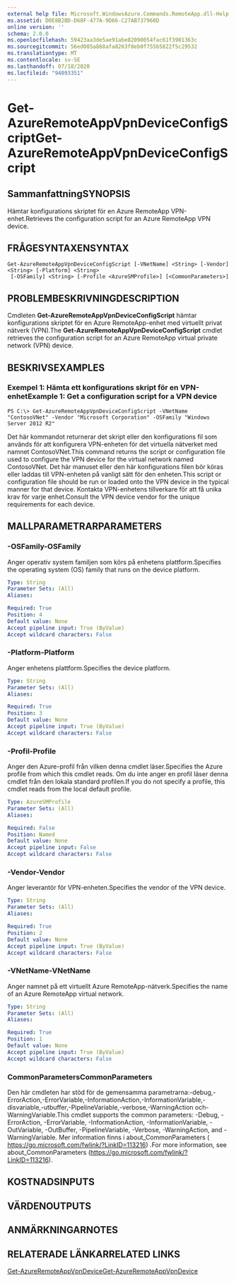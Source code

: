 ```yaml
---
external help file: Microsoft.WindowsAzure.Commands.RemoteApp.dll-Help.xml
ms.assetid: D0E8B2BD-D68F-477A-9D66-C27AB737960D
online version: ''
schema: 2.0.0
ms.openlocfilehash: 59423aa3de5ae91abe82090054fac61f3901363c
ms.sourcegitcommit: 56ed085a868afa8263f8eb0f755b5822f5c29532
ms.translationtype: MT
ms.contentlocale: sv-SE
ms.lasthandoff: 07/18/2020
ms.locfileid: "94093351"
---
```

# <span data-ttu-id="b8beb-101">Get-AzureRemoteAppVpnDeviceConfigScript</span><span class="sxs-lookup"><span data-stu-id="b8beb-101">Get-AzureRemoteAppVpnDeviceConfigScript</span></span>

## <span data-ttu-id="b8beb-102">Sammanfattning</span><span class="sxs-lookup"><span data-stu-id="b8beb-102">SYNOPSIS</span></span>
<span data-ttu-id="b8beb-103">Hämtar konfigurations skriptet för en Azure RemoteApp VPN-enhet.</span><span class="sxs-lookup"><span data-stu-id="b8beb-103">Retrieves the configuration script for an Azure RemoteApp VPN device.</span></span>

## <span data-ttu-id="b8beb-104">FRÅGESYNTAXEN</span><span class="sxs-lookup"><span data-stu-id="b8beb-104">SYNTAX</span></span>

```
Get-AzureRemoteAppVpnDeviceConfigScript [-VNetName] <String> [-Vendor] <String> [-Platform] <String>
 [-OSFamily] <String> [-Profile <AzureSMProfile>] [<CommonParameters>]
```

## <span data-ttu-id="b8beb-105">PROBLEMBESKRIVNING</span><span class="sxs-lookup"><span data-stu-id="b8beb-105">DESCRIPTION</span></span>
<span data-ttu-id="b8beb-106">Cmdleten **Get-AzureRemoteAppVpnDeviceConfigScript** hämtar konfigurations skriptet för en Azure RemoteApp-enhet med virtuellt privat nätverk (VPN).</span><span class="sxs-lookup"><span data-stu-id="b8beb-106">The **Get-AzureRemoteAppVpnDeviceConfigScript** cmdlet retrieves the configuration script for an Azure RemoteApp virtual private network (VPN) device.</span></span>

## <span data-ttu-id="b8beb-107">BESKRIVS</span><span class="sxs-lookup"><span data-stu-id="b8beb-107">EXAMPLES</span></span>

### <span data-ttu-id="b8beb-108">Exempel 1: Hämta ett konfigurations skript för en VPN-enhet</span><span class="sxs-lookup"><span data-stu-id="b8beb-108">Example 1: Get a configuration script for a VPN device</span></span>
```
PS C:\> Get-AzureRemoteAppVpnDeviceConfigScript -VNetName "ContosoVNet" -Vendor "Microsoft Corporation" -OSFamily "Windows Server 2012 R2"
```

<span data-ttu-id="b8beb-109">Det här kommandot returnerar det skript eller den konfigurations fil som används för att konfigurera VPN-enheten för det virtuella nätverket med namnet ContosoVNet.</span><span class="sxs-lookup"><span data-stu-id="b8beb-109">This command returns the script or configuration file used to configure the VPN device for the virtual network named ContosoVNet.</span></span>
<span data-ttu-id="b8beb-110">Det här manuset eller den här konfigurations filen bör köras eller laddas till VPN-enheten på vanligt sätt för den enheten.</span><span class="sxs-lookup"><span data-stu-id="b8beb-110">This script or configuration file should be run or loaded onto the VPN device in the typical manner for that device.</span></span>
<span data-ttu-id="b8beb-111">Kontakta VPN-enhetens tillverkare för att få unika krav för varje enhet.</span><span class="sxs-lookup"><span data-stu-id="b8beb-111">Consult the VPN device vendor for the unique requirements for each device.</span></span>

## <span data-ttu-id="b8beb-112">MALLPARAMETRAR</span><span class="sxs-lookup"><span data-stu-id="b8beb-112">PARAMETERS</span></span>

### <span data-ttu-id="b8beb-113">-OSFamily</span><span class="sxs-lookup"><span data-stu-id="b8beb-113">-OSFamily</span></span>
<span data-ttu-id="b8beb-114">Anger operativ system familjen som körs på enhetens plattform.</span><span class="sxs-lookup"><span data-stu-id="b8beb-114">Specifies the operating system (OS) family that runs on the device platform.</span></span>

```yaml
Type: String
Parameter Sets: (All)
Aliases: 

Required: True
Position: 4
Default value: None
Accept pipeline input: True (ByValue)
Accept wildcard characters: False
```

### <span data-ttu-id="b8beb-115">-Platform</span><span class="sxs-lookup"><span data-stu-id="b8beb-115">-Platform</span></span>
<span data-ttu-id="b8beb-116">Anger enhetens plattform.</span><span class="sxs-lookup"><span data-stu-id="b8beb-116">Specifies the device platform.</span></span>

```yaml
Type: String
Parameter Sets: (All)
Aliases: 

Required: True
Position: 3
Default value: None
Accept pipeline input: True (ByValue)
Accept wildcard characters: False
```

### <span data-ttu-id="b8beb-117">-Profil</span><span class="sxs-lookup"><span data-stu-id="b8beb-117">-Profile</span></span>
<span data-ttu-id="b8beb-118">Anger den Azure-profil från vilken denna cmdlet läser.</span><span class="sxs-lookup"><span data-stu-id="b8beb-118">Specifies the Azure profile from which this cmdlet reads.</span></span>
<span data-ttu-id="b8beb-119">Om du inte anger en profil läser denna cmdlet från den lokala standard profilen.</span><span class="sxs-lookup"><span data-stu-id="b8beb-119">If you do not specify a profile, this cmdlet reads from the local default profile.</span></span>

```yaml
Type: AzureSMProfile
Parameter Sets: (All)
Aliases: 

Required: False
Position: Named
Default value: None
Accept pipeline input: False
Accept wildcard characters: False
```

### <span data-ttu-id="b8beb-120">-Vendor</span><span class="sxs-lookup"><span data-stu-id="b8beb-120">-Vendor</span></span>
<span data-ttu-id="b8beb-121">Anger leverantör för VPN-enheten.</span><span class="sxs-lookup"><span data-stu-id="b8beb-121">Specifies the vendor of the VPN device.</span></span>

```yaml
Type: String
Parameter Sets: (All)
Aliases: 

Required: True
Position: 2
Default value: None
Accept pipeline input: True (ByValue)
Accept wildcard characters: False
```

### <span data-ttu-id="b8beb-122">-VNetName</span><span class="sxs-lookup"><span data-stu-id="b8beb-122">-VNetName</span></span>
<span data-ttu-id="b8beb-123">Anger namnet på ett virtuellt Azure RemoteApp-nätverk.</span><span class="sxs-lookup"><span data-stu-id="b8beb-123">Specifies the name of an Azure RemoteApp virtual network.</span></span>

```yaml
Type: String
Parameter Sets: (All)
Aliases: 

Required: True
Position: 1
Default value: None
Accept pipeline input: True (ByValue)
Accept wildcard characters: False
```

### <span data-ttu-id="b8beb-124">CommonParameters</span><span class="sxs-lookup"><span data-stu-id="b8beb-124">CommonParameters</span></span>
<span data-ttu-id="b8beb-125">Den här cmdleten har stöd för de gemensamma parametrarna:-debug,-ErrorAction,-ErrorVariable,-InformationAction,-InformationVariable,-disvariable,-utbuffer,-PipelineVariable,-verbose,-WarningAction och-WarningVariable.</span><span class="sxs-lookup"><span data-stu-id="b8beb-125">This cmdlet supports the common parameters: -Debug, -ErrorAction, -ErrorVariable, -InformationAction, -InformationVariable, -OutVariable, -OutBuffer, -PipelineVariable, -Verbose, -WarningAction, and -WarningVariable.</span></span> <span data-ttu-id="b8beb-126">Mer information finns i about_CommonParameters ( https://go.microsoft.com/fwlink/?LinkID=113216) .</span><span class="sxs-lookup"><span data-stu-id="b8beb-126">For more information, see about_CommonParameters (https://go.microsoft.com/fwlink/?LinkID=113216).</span></span>

## <span data-ttu-id="b8beb-127">KOSTNADS</span><span class="sxs-lookup"><span data-stu-id="b8beb-127">INPUTS</span></span>

## <span data-ttu-id="b8beb-128">VÄRDEN</span><span class="sxs-lookup"><span data-stu-id="b8beb-128">OUTPUTS</span></span>

## <span data-ttu-id="b8beb-129">ANMÄRKNINGAR</span><span class="sxs-lookup"><span data-stu-id="b8beb-129">NOTES</span></span>

## <span data-ttu-id="b8beb-130">RELATERADE LÄNKAR</span><span class="sxs-lookup"><span data-stu-id="b8beb-130">RELATED LINKS</span></span>

[<span data-ttu-id="b8beb-131">Get-AzureRemoteAppVpnDevice</span><span class="sxs-lookup"><span data-stu-id="b8beb-131">Get-AzureRemoteAppVpnDevice</span></span>](./Get-AzureRemoteAppVpnDevice.md)


